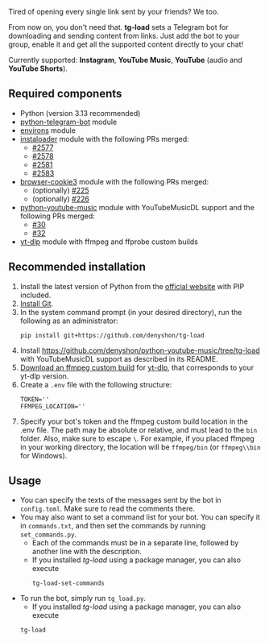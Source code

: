Tired of opening every single link sent by your friends? We too.

From now on, you don't need that. **tg-load** sets a Telegram bot for downloading and sending content from links. Just add the bot to your group, enable it and get all the supported content directly to your chat!

Currently supported: **Instagram**, **YouTube Music**, **YouTube** (audio and **YouTube Shorts**).

## Required components
- Python (version 3.13 recommended)
- [python-telegram-bot](https://github.com/python-telegram-bot/python-telegram-bot) module
- [environs](https://github.com/sloria/environs) module
- [instaloader](https://github.com/instaloader/instaloader) module with the following PRs merged:
   * [#2577](https://github.com/instaloader/instaloader/pull/2577)
   * [#2578](https://github.com/instaloader/instaloader/pull/2578)
   * [#2581](https://github.com/instaloader/instaloader/pull/2581)
   * [#2583](https://github.com/instaloader/instaloader/pull/2583)
- [browser-cookie3](https://github.com/borisbabic/browser_cookie3) module with the following PRs merged:
   * (optionally) [#225](https://github.com/borisbabic/browser_cookie3/pull/225)
   * (optionally) [#226](https://github.com/borisbabic/browser_cookie3/pull/226)
- [python-youtube-music](https://github.com/tombulled/python-youtube-music) module with YouTubeMusicDL support and the following PRs merged:
  * [#30](https://github.com/tombulled/python-youtube-music/pull/30)
  * [#32](https://github.com/tombulled/python-youtube-music/pull/32)
- [yt-dlp](https://github.com/yt-dlp/yt-dlp) module with ffmpeg and ffprobe custom builds

## Recommended installation
1. Install the latest version of Python from the [official website](https://www.python.org/downloads/) with PIP included.
2. [Install Git](https://github.com/git-guides/install-git).
3. In the system command prompt (in your desired directory), run the following as an administrator:<br/>
   ```
   pip install git+https://github.com/denyshon/tg-load
   ```
5. Install https://github.com/denyshon/python-youtube-music/tree/tg-load with YouTubeMusicDL support as described in its README.
6. [Download an ffmpeg custom build](https://github.com/yt-dlp/FFmpeg-Builds) for [yt-dlp](https://github.com/yt-dlp/yt-dlp), that corresponds to your yt-dlp version.
7. Create a `.env` file with the following structure:
   ```
   TOKEN=''
   FFMPEG_LOCATION=''
   ```
8. Specify your bot's token and the ffmpeg custom build location in the .env file. The path may be absolute or relative, and must lead to the `bin` folder. Also, make sure to escape `\`. For example, if you placed ffmpeg in your working directory, the location will be `ffmpeg/bin` (or `ffmpeg\\bin` for Windows).


## Usage
- You can specify the texts of the messages sent by the bot in `config.toml`. Make sure to read the comments there.
- You may also want to set a command list for your bot. You can specify it in `commands.txt`, and then set the commands by running `set_commands.py`.
  - Each of the commands must be in a separate line, followed by another line with the description.
  - If you installed *tg-load* using a package manager, you can also execute
    ```
    tg-load-set-commands
    ```
- To run the bot, simply run `tg_load.py`.
  - If you installed *tg-load* using a package manager, you can also execute
  ```
  tg-load
  ```

